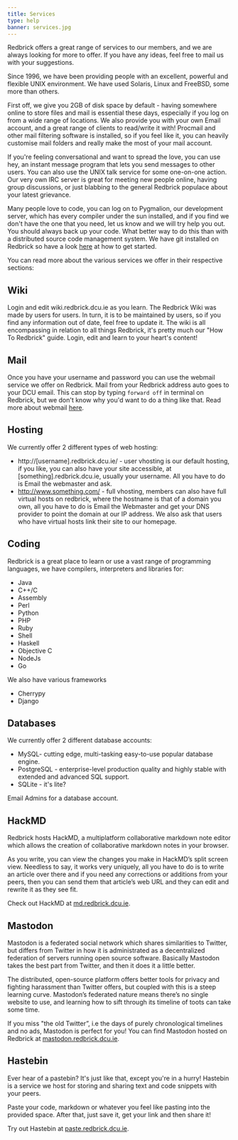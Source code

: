 ```yaml
---
title: Services
type: help
banner: services.jpg
---
```


Redbrick offers a great range of services to our members, and we are always looking for more to offer. If you have any ideas, feel free to mail us with your suggestions.

Since 1996, we have been providing people with an excellent, powerful and flexible UNIX environment. We have used Solaris, Linux and FreeBSD, some more than others.

First off, we give you 2GB of disk space by default - having somewhere online to store files and mail is essential these days, especially if you log on from a wide range of locations. We also provide you with your own Email account, and a great range of clients to read/write it with! Procmail and other mail filtering software is installed, so if you feel like it, you can heavily customise mail folders and really make the most of your mail account.

If you're feeling conversational and want to spread the love, you can use hey, an instant message program that lets you send messages to other users. You can also use the UNIX talk service for some one-on-one action. Our very own IRC server is great for meeting new people online, having group discussions, or just blabbing to the general Redbrick populace about your latest grievance.

Many people love to code, you can log on to Pygmalion, our development server, which has every compiler under the sun installed, and if you find we don't have the one that you need, let us know and we will try help you out. You should always back up your code. What better way to do this than with a distributed source code management system. We have git installed on Redbrick so have a look [here](https://wiki.redbrick.dcu.ie/mw/Git) at how to get started.


You can read more about the various services we offer in their respective sections:

## Wiki

Login and edit wiki.redbrick.dcu.ie as you learn. The Redbrick Wiki was made by users for users. In turn, it is to be maintained by users, so if you find any information out of date, feel free to update it. The wiki is all encompassing in relation to all things Redbrick, it's pretty much our "How To Redbrick" guide. Login, edit and learn to your heart's content!

## Mail

Once you have your username and password you can use the webmail service we offer on Redbrick. Mail from your Redbrick address auto goes to your DCU email. This can stop by typing ```forward off``` in terminal on Redbrick, but we don't know why you'd want to do a thing like that. Read more about webmail [here](https://wiki.redbrick.dcu.ie/mw/Webmail).

## Hosting

We currently offer 2 different types of web hosting:
*   http://[username].redbrick.dcu.ie/ - user vhosting is our default hosting, if you like, you can also have your site accessible, at [something].redbrick.dcu.ie, usually your username. All you have to do is Email the webmaster and ask.
*   http://www.something.com/ - full vhosting, members can also have full virtual hosts on redbrick, where the hostname is that of a domain you own, all you have to do is Email the Webmaster and get your DNS provider to point the domain at our IP address. We also ask that users who have virtual hosts link their site to our homepage.

## Coding

Redbrick is a great place to learn or use a vast range of programming languages,
we have compilers, interpreters and libraries for:

*   Java
*   C++/C
*   Assembly
*   Perl
*   Python
*   PHP
*   Ruby
*   Shell
*   Haskell
*   Objective C
*   NodeJs
*   Go

We also have various frameworks

*   Cherrypy
*   Django

## Databases

We currently offer 2 different database accounts:

*   MySQL- cutting edge, multi-tasking easy-to-use popular database engine.
*   PostgreSQL - enterprise-level production quality and highly stable with extended and advanced SQL support.
*   SQLite - it's lite?

Email Admins for a database account.

## HackMD

Redbrick hosts HackMD, a multiplatform collaborative markdown note editor which allows the creation of collaborative markdown notes in your browser.

As you write, you can view the changes you make in HackMD’s split screen view. Needless to say, it works very uniquely, all you have to do is to write an article over there and if you need any corrections or additions from your peers, then you can send them that article’s web URL and they can edit and rewrite it as they see fit.

Check out HackMD at [md.redbrick.dcu.ie](https://md.redbrick.dcu.ie).

## Mastodon

Mastodon is a federated social network which shares similarities to Twitter,
but differs from Twitter in how it is administrated as a decentralized
federation of servers running open source software. Basically Mastodon takes
the best part from Twitter, and then it does it a little better.

The distributed, open-source platform offers better tools for privacy and
fighting harassment than Twitter offers, but coupled with this is a steep
learning curve. Mastodon’s federated nature means there’s no single website
to use, and learning how to sift through its timeline of toots can take some time.

If you miss "the old Twitter”, i.e the days of purely chronological timelines
and no ads, Mastodon is perfect for you! You can find Mastodon hosted on Redbrick
at [mastodon.redbrick.dcu.ie](https://mastodon.redbrick.dcu.ie).

## Hastebin

Ever hear of a pastebin? It's just like that, except you're in a hurry! Hastebin
is a service we host for storing and sharing text and code snippets with your peers.

Paste your code, markdown or whatever you feel like pasting into the provided space.
After that, just save it, get your link and then share it!

Try out Hastebin at [paste.redbrick.dcu.ie](https://paste.redbrick.dcu.ie).
